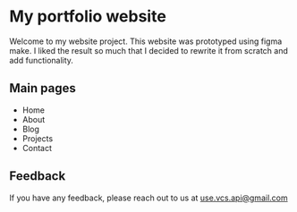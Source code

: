 
# My portfolio website

Welcome to my website project. This website was prototyped using figma make. I liked the result so much that I decided to rewrite it from scratch and add functionality.

## Main pages

- Home
- About
- Blog
- Projects
- Contact

## Feedback

If you have any feedback, please reach out to us at [use.vcs.api@gmail.com](mailto:use.vcs.api@gmail.com)
